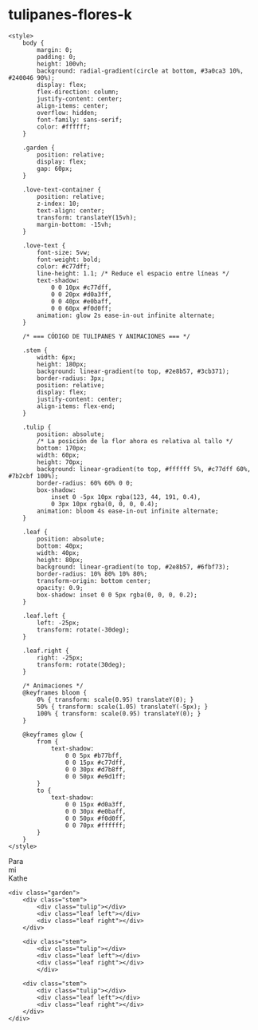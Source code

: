 # tulipanes-flores-k
<!DOCTYPE html>
<html lang="es">
<head>
    <meta charset="UTF-8">
    <meta name="viewport" content="width=device-width, initial-scale=1.0">
    <title>Tulipanes para mi Kathe</title>
    
    <style>
        body {
            margin: 0;
            padding: 0;
            height: 100vh;
            background: radial-gradient(circle at bottom, #3a0ca3 10%, #240046 90%);
            display: flex;
            flex-direction: column;
            justify-content: center;
            align-items: center;
            overflow: hidden;
            font-family: sans-serif;
            color: #ffffff;
        }
        
        .garden {
            position: relative;
            display: flex;
            gap: 60px;
        }

        .love-text-container {
            position: relative;
            z-index: 10;
            text-align: center;
            transform: translateY(15vh); 
            margin-bottom: -15vh;
        }

        .love-text {
            font-size: 5vw;
            font-weight: bold;
            color: #c77dff;
            line-height: 1.1; /* Reduce el espacio entre líneas */
            text-shadow:
                0 0 10px #c77dff,
                0 0 20px #d0a3ff,
                0 0 40px #e0baff,
                0 0 60px #f0d0ff;
            animation: glow 2s ease-in-out infinite alternate;
        }

        /* === CÓDIGO DE TULIPANES Y ANIMACIONES === */

        .stem {
            width: 6px;
            height: 180px;
            background: linear-gradient(to top, #2e8b57, #3cb371);
            border-radius: 3px;
            position: relative;
            display: flex;
            justify-content: center;
            align-items: flex-end;
        }

        .tulip {
            position: absolute;
            /* La posición de la flor ahora es relativa al tallo */
            bottom: 170px; 
            width: 60px;
            height: 70px;
            background: linear-gradient(to top, #ffffff 5%, #c77dff 60%, #7b2cbf 100%);
            border-radius: 60% 60% 0 0;
            box-shadow:
                inset 0 -5px 10px rgba(123, 44, 191, 0.4),
                0 3px 10px rgba(0, 0, 0, 0.4);
            animation: bloom 4s ease-in-out infinite alternate;
        }

        .leaf {
            position: absolute;
            bottom: 40px;
            width: 40px;
            height: 80px;
            background: linear-gradient(to top, #2e8b57, #6fbf73);
            border-radius: 10% 80% 10% 80%;
            transform-origin: bottom center;
            opacity: 0.9;
            box-shadow: inset 0 0 5px rgba(0, 0, 0, 0.2);
        }

        .leaf.left {
            left: -25px;
            transform: rotate(-30deg);
        }

        .leaf.right {
            right: -25px;
            transform: rotate(30deg);
        }

        /* Animaciones */
        @keyframes bloom {
            0% { transform: scale(0.95) translateY(0); }
            50% { transform: scale(1.05) translateY(-5px); }
            100% { transform: scale(0.95) translateY(0); }
        }

        @keyframes glow {
            from {
                text-shadow:
                    0 0 5px #b77bff,
                    0 0 15px #c77dff,
                    0 0 30px #d7b8ff,
                    0 0 50px #e9d1ff;
            }
            to {
                text-shadow:
                    0 0 15px #d0a3ff,
                    0 0 30px #e0baff,
                    0 0 50px #f0d0ff,
                    0 0 70px #ffffff;
            }
        }
    </style>
</head>
<body>
    <div class="love-text-container">
        <div class="love-text">Para</div>
        <div class="love-text">mi</div>
        <div class="love-text">Kathe</div>
    </div>
    
    <div class="garden">
        <div class="stem">
            <div class="tulip"></div>
            <div class="leaf left"></div>
            <div class="leaf right"></div>
        </div>

        <div class="stem">
            <div class="tulip"></div>
            <div class="leaf left"></div>
            <div class="leaf right"></div>
            </div>

        <div class="stem">
            <div class="tulip"></div>
            <div class="leaf left"></div>
            <div class="leaf right"></div>
        </div>
    </div>
</body>
</html>
